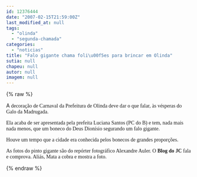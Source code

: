 ```yaml
---
id: 12376444
date: "2007-02-15T21:59:00Z"
last_modified_at: null
tags:
  - "olinda"
  - "segunda-chamada"
categories:
  - "noticias"
title: "Falo gigante chama foli\u00f5es para brincar em Olinda"
sutia: null
chapeu: null
autor: null
imagem: null
---
```

{% raw %}
<p><P>A<FONT face=Verdana> decoração de Carnaval da Prefeitura de Olinda deve dar o que falar, às vésperas do Galo da Madrugada.</FONT></P></p>
<p><P><FONT face=Verdana>Ela acaba de ser apresentada pela prefeita Luciana Santos (PC do B) e tem, nada mais nada menos, que um boneco do Deus Dionísio segurando um falo gigante.</FONT></P></p>
<p><P><FONT face=Verdana>Houve um tempo que a cidade era conhecida pelos bonecos de grandes proporções.</FONT></P></p>
<p><P><FONT face=Verdana>As fotos do pinto gigante são do repórter fotográfico Alexandre Auler. O <STRONG>Blog do JC</STRONG> fala e comprova. Aliás, Mata a cobra e mostra a foto.</FONT></P> </p>
{% endraw %}